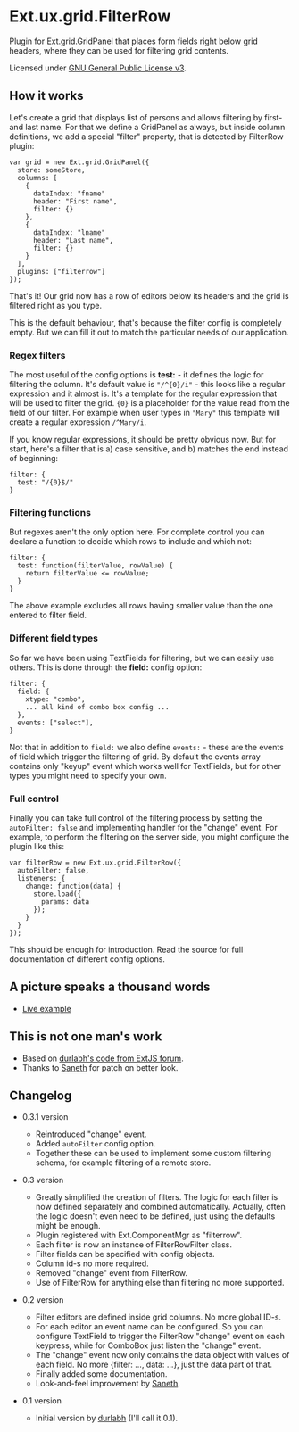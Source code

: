 Ext.ux.grid.FilterRow
=====================

Plugin for Ext.grid.GridPanel that places form fields right below grid
headers, where they can be used for filtering grid contents.

Licensed under [GNU General Public License v3][gpl3].

How it works
------------

Let's create a grid that displays list of persons and allows filtering
by first- and last name.  For that we define a GridPanel as always,
but inside column definitions, we add a special "filter" property,
that is detected by FilterRow plugin:

    var grid = new Ext.grid.GridPanel({
      store: someStore,
      columns: [
        {
          dataIndex: "fname"
          header: "First name",
          filter: {}
        },
        {
          dataIndex: "lname"
          header: "Last name",
          filter: {}
        }
      ],
      plugins: ["filterrow"]
    });

That's it!  Our grid now has a row of editors below its headers and
the grid is filtered right as you type.

This is the default behaviour, that's because the filter config is
completely empty.  But we can fill it out to match the particular
needs of our application.

### Regex filters

The most useful of the config options is **test:** - it defines the
logic for filtering the column.  It's default value is `"/^{0}/i"` -
this looks like a regular expression and it almost is.  It's a
template for the regular expression that will be used to filter the
grid.  `{0}` is a placeholder for the value read from the field of our
filter.  For example when user types in `"Mary"` this template will
create a regular expression `/^Mary/i`.

If you know regular expressions, it should be pretty obvious now.  But
for start, here's a filter that is a) case sensitive, and b) matches
the end instead of beginning:

    filter: {
      test: "/{0}$/"
    }

### Filtering functions

But regexes aren't the only option here.  For complete control you can
declare a function to decide which rows to include and which not:

    filter: {
      test: function(filterValue, rowValue) {
        return filterValue <= rowValue;
      }
    }

The above example excludes all rows having smaller value than the one
entered to filter field.

### Different field types

So far we have been using TextFields for filtering, but we can easily
use others.  This is done through the **field:** config option:

    filter: {
      field: {
        xtype: "combo",
        ... all kind of combo box config ...
      },
      events: ["select"],
    }

Not that in addition to `field:` we also define `events:` - these are
the events of field which trigger the filtering of grid.  By default
the events array contains only "keyup" event which works well for
TextFields, but for other types you might need to specify your own.

### Full control

Finally you can take full control of the filtering process by setting
the `autoFilter: false` and implementing handler for the "change"
event.  For example, to perform the filtering on the server side, you
might configure the plugin like this:

    var filterRow = new Ext.ux.grid.FilterRow({
      autoFilter: false,
      listeners: {
        change: function(data) {
          store.load({
            params: data
          });
        }
      }
    });

This should be enough for introduction.  Read the source for full
documentation of different config options.


A picture speaks a thousand words
---------------------------------

* [Live example][live]

This is not one man's work
--------------------------

* Based on [durlabh's code from ExtJS forum][post].
* Thanks to [Saneth][saneth] for patch on better look.

Changelog
---------

* 0.3.1 version
  * Reintroduced "change" event.
  * Added `autoFilter` config option.
  * Together these can be used to implement some custom filtering
    schema, for example filtering of a remote store.

* 0.3 version
  * Greatly simplified the creation of filters.  The logic for each
    filter is now defined separately and combined automatically.
    Actually, often the logic doesn't even need to be defined, just
    using the defaults might be enough.
  * Plugin registered with Ext.ComponentMgr as "filterrow".
  * Each filter is now an instance of FilterRowFilter class.
  * Filter fields can be specified with config objects.
  * Column id-s no more required.
  * Removed "change" event from FilterRow.
  * Use of FilterRow for anything else than filtering no more supported.

* 0.2 version
  * Filter editors are defined inside grid columns. No more global ID-s.
  * For each editor an event name can be configured. So you can
    configure TextField to trigger the FilterRow "change" event on
    each keypress, while for ComboBox just listen the "change" event.
  * The "change" event now only contains the data object with values
    of each field. No more {filter: ..., data: ...}, just the data
    part of that.
  * Finally added some documentation.
  * Look-and-feel improvement by [Saneth][saneth].

* 0.1 version
  * Initial version by [durlabh][post] (I'll call it 0.1).

[gpl3]: http://www.gnu.org/licenses/gpl.html
[post]: http://www.extjs.net/forum/showthread.php?t=55730
[saneth]: http://www.extjs.net/forum/showthread.php?p=438457#post438457
[live]: http://triin.net/temp/filter-row/

